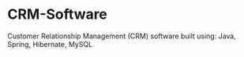 # CRM-Software
Customer Relationship Management (CRM) software built using: Java, Spring, Hibernate, MySQL
